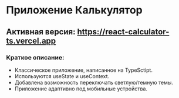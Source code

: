 # Приложение Калькулятор
## Активная версия: https://react-calculator-ts.vercel.app
### Краткое описание:

- Классическое приложение, написанное на TypeSctipt.
- Используются useState и useContext.
- Добавлена возможность переключать светлую/темную темы.
- Приложение адаптивно под мобильные устройства.
